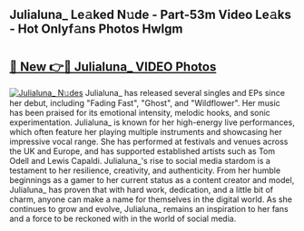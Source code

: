 ## Julialuna_ Le𝚊ked N𝚞de - Part-53m Video Le𝚊ks - Hot Onlyf𝚊ns Photos Hwlgm

# <h2><a href="http://ab40166.deff.icu/?id=Julialuna_">🔗 New 👉🔴 Julialuna_ VIDEO Photos</a></h2>

[![Julialuna_ N𝚞des](https://i.imgur.com/rIISA9y.gif)](http://ab40166.deff.icu/?id=Julialuna_)
Julialuna_ has released several singles and EPs since her debut, including "Fading Fast", "Ghost", and "Wildflower". Her music has been praised for its emotional intensity, melodic hooks, and sonic experimentation. Julialuna_ is known for her high-energy live performances, which often feature her playing multiple instruments and showcasing her impressive vocal range. She has performed at festivals and venues across the UK and Europe, and has supported established artists such as Tom Odell and Lewis Capaldi. Julialuna_'s rise to social media stardom is a testament to her resilience, creativity, and authenticity. From her humble beginnings as a gamer to her current status as a content creator and model, Julialuna_ has proven that with hard work, dedication, and a little bit of charm, anyone can make a name for themselves in the digital world. As she continues to grow and evolve, Julialuna_ remains an inspiration to her fans and a force to be reckoned with in the world of social media.
